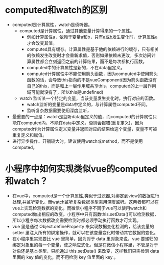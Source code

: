 # computed和watch的区别
+ computed是计算属性，watch是侦听器。
    + computed是计算属性，通过其他变量计算得来的一个属性。
        - 例如计算属性a，依赖于变量a和b，只有a或b发生变化时，计算属性a才会改变其值。
        - computed具有缓存。计算属性是基于他的依赖进行的缓存，只有相关的依赖发生改变时才会重新求值，否则如果依赖未更改，多次访问计算属性都会立刻返回之前的计算结果，而不是每次都执行函数。
        - computed中的计算属性是新的，不在data里定义。
        - computed计算属性中不能使用箭头函数，因为computed中使用箭头函数的话，会导致this指向的不是vueComponent(因为箭头函数没有自己的this，而是和上一层作用域共享this，computed的上一层作用域可能就没有了，所以this是undefined)
    + watch 监听某一个特定的变量，当该变量发生变化时，执行对应的函数。
        - watch监听的变量是data中定义的，与计算属性computed不同。
        - 监听复杂数据需要使用深度监听，
+ 最重要的一点是：watch是监听data里定义的值，而computed的计算属性只能在computed内，不能在data中定义，否则会报错(重复定义)，因为computed作为计算属性定义变量并返回对应的结果给这个变量，变量不可被重复定义和赋值。
+ 进行异步操作、开销较大时，建议使用watch或method，而不是使用computed。

# 小程序中如何实现类似vue的computed和watch？
+ 在vue中，computed是一个计算属性,类似于过滤器,对绑定到view的数据进行处理,并监听变化。而watch监听复杂数据类型需用深度监听。这两者都可以在vue上实现检测数据的变化。而微信小程序不同于vue可以使用watch和computed做出相应的改变。小程序中只有函数this.setData()可以检测数据，所以小程序每次数据改变需要检测时都必须手动执行函数才可实现。
+ vue 里是通过 Object.defineProperty 来实现数据变化检测的，给该变量的 setter 里注入所有的绑定操作，就可以在该变量变化时带动其它数据的变化。
+ 在小程序里实现要比 vue 里简单，因为对于 data 里对象来说，vue 要递归的绑定对象里的每一个变量，使之响应式化。但是在微信小程序里，不管是对于对象还是基本类型，只能通过 this.setData() 来改变，这样我们只需检测 data 里面的 key 值的变化，而不用检测 key 值里面的 key 。
